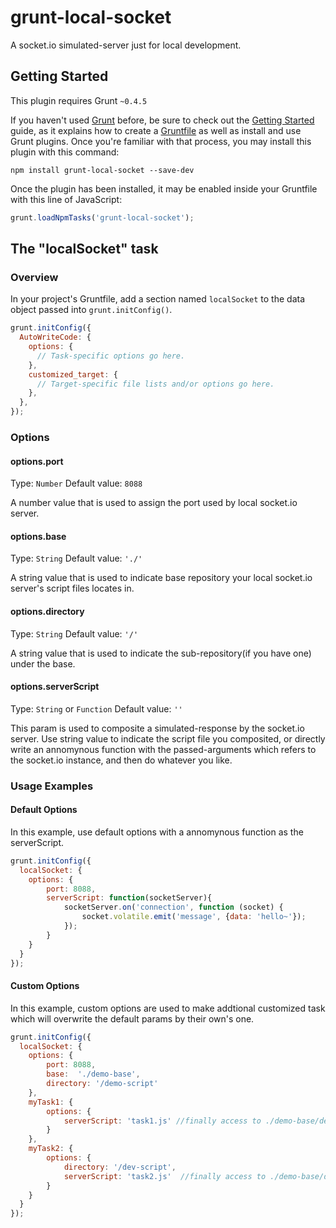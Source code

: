# grunt-local-socket
A socket.io simulated-server just for local development.

## Getting Started
This plugin requires Grunt `~0.4.5`

If you haven't used [Grunt](http://gruntjs.com/) before, be sure to check out the [Getting Started](http://gruntjs.com/getting-started) guide, as it explains how to create a [Gruntfile](http://gruntjs.com/sample-gruntfile) as well as install and use Grunt plugins. Once you're familiar with that process, you may install this plugin with this command:

```shell
npm install grunt-local-socket --save-dev
```

Once the plugin has been installed, it may be enabled inside your Gruntfile with this line of JavaScript:

```js
grunt.loadNpmTasks('grunt-local-socket');
```

## The "localSocket" task

### Overview
In your project's Gruntfile, add a section named `localSocket` to the data object passed into `grunt.initConfig()`.

```js
grunt.initConfig({
  AutoWriteCode: {
    options: {
      // Task-specific options go here.
    },
    customized_target: {
      // Target-specific file lists and/or options go here.
    },
  },
});
```

### Options

#### options.port
Type: `Number`
Default value: `8088`

A number value that is used to assign the port used by local socket.io server.

#### options.base
Type: `String`
Default value: `'./'`

A string value that is used to indicate base repository your local socket.io server's script files locates in.

#### options.directory
Type: `String`
Default value: `'/'`

A string value that is used to indicate the sub-repository(if you have one) under the base.

#### options.serverScript
Type: `String` or `Function`
Default value: `''`

This param is used to composite a simulated-response by the socket.io server. 
Use string value to indicate the script file you composited, or directly write an annomynous function with the passed-arguments which refers to the socket.io instance, and then do whatever you like.


### Usage Examples

#### Default Options
In this example, use default options with a annomynous function as the serverScript.

```js
grunt.initConfig({
  localSocket: {
    options: {
        port: 8088,            
        serverScript: function(socketServer){            
            socketServer.on('connection', function (socket) {                
                socket.volatile.emit('message', {data: 'hello~'});                    
            });            
        }
    }
  }
});
```

#### Custom Options
In this example, custom options are used to make addtional customized task which will overwrite the default params by their own's one. 

```js
grunt.initConfig({
  localSocket: {
    options: {
        port: 8088,  
        base:  './demo-base',  
        directory: '/demo-script'
    },
    myTask1: {
    	options: {
            serverScript: 'task1.js' //finally access to ./demo-base/demo-script/task1.js
        }
	},
	myTask2: {
    	options: {
            directory: '/dev-script', 
            serverScript: 'task2.js'  //finally access to ./demo-base/dev-script/task2.js
        }
	}
  }
});
```


